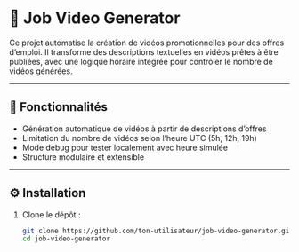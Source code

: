 # 🎥 Job Video Generator

Ce projet automatise la création de vidéos promotionnelles pour des offres d’emploi. Il transforme des descriptions textuelles en vidéos prêtes à être publiées, avec une logique horaire intégrée pour contrôler le nombre de vidéos générées.

---

## 📌 Fonctionnalités

- Génération automatique de vidéos à partir de descriptions d’offres
- Limitation du nombre de vidéos selon l’heure UTC (5h, 12h, 19h)
- Mode debug pour tester localement avec heure simulée
- Structure modulaire et extensible

---

## ⚙️ Installation

1. Clone le dépôt :
   ```bash
   git clone https://github.com/ton-utilisateur/job-video-generator.git
   cd job-video-generator
